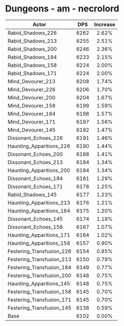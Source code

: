 # Dungeons - am - necrolord
| Actor | DPS | Increase |
|---|:---:|:---:|
|Rabid_Shadows_226|6262|2.62%|
|Rabid_Shadows_213|6255|2.51%|
|Rabid_Shadows_200|6246|2.36%|
|Rabid_Shadows_184|6233|2.15%|
|Rabid_Shadows_158|6224|2.00%|
|Rabid_Shadows_171|6224|2.00%|
|Mind_Devourer_213|6208|1.74%|
|Mind_Devourer_226|6206|1.70%|
|Mind_Devourer_200|6204|1.67%|
|Mind_Devourer_158|6199|1.59%|
|Mind_Devourer_184|6198|1.57%|
|Mind_Devourer_171|6197|1.56%|
|Mind_Devourer_145|6192|1.47%|
|Dissonant_Echoes_226|6191|1.46%|
|Haunting_Apparitions_226|6190|1.44%|
|Dissonant_Echoes_200|6188|1.41%|
|Dissonant_Echoes_213|6184|1.34%|
|Haunting_Apparitions_200|6184|1.34%|
|Dissonant_Echoes_184|6181|1.29%|
|Dissonant_Echoes_171|6178|1.25%|
|Rabid_Shadows_145|6177|1.23%|
|Haunting_Apparitions_213|6176|1.21%|
|Haunting_Apparitions_184|6175|1.20%|
|Dissonant_Echoes_145|6174|1.18%|
|Dissonant_Echoes_158|6167|1.07%|
|Haunting_Apparitions_171|6164|1.02%|
|Haunting_Apparitions_158|6157|0.90%|
|Festering_Transfusion_226|6154|0.85%|
|Festering_Transfusion_213|6150|0.79%|
|Festering_Transfusion_184|6149|0.77%|
|Festering_Transfusion_200|6148|0.75%|
|Haunting_Apparitions_145|6148|0.75%|
|Festering_Transfusion_158|6145|0.70%|
|Festering_Transfusion_171|6145|0.70%|
|Festering_Transfusion_145|6138|0.59%|
|Base|6102|0.00%|

